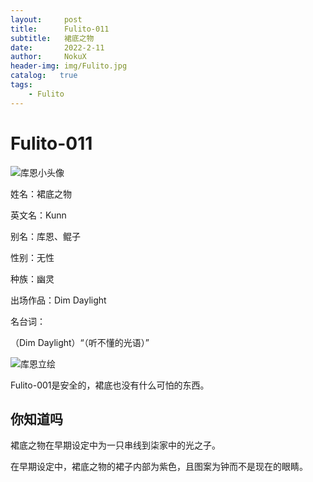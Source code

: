 ```yaml
---
layout:     post
title:      Fulito-011
subtitle:   裙底之物
date:       2022-2-11
author:     NokuX
header-img: img/Fulito.jpg
catalog:   true
tags:
    - Fulito
---
```

# Fulito-011

![库恩小头像]({{site.baseurl}}/img-post/fulito011.jpg)

姓名：裙底之物

英文名：Kunn

别名：库恩、鲲子

性别：无性

种族：幽灵

出场作品：Dim Daylight

名台词：

（Dim Daylight）“（听不懂的光语）”

![库恩立绘]({{site.baseurl}}/img-post/fulito011.png)

Fulito-001是安全的，裙底也没有什么可怕的东西。

## 你知道吗

裙底之物在早期设定中为一只串线到柒家中的光之子。

在早期设定中，裙底之物的裙子内部为紫色，且图案为钟而不是现在的眼睛。
